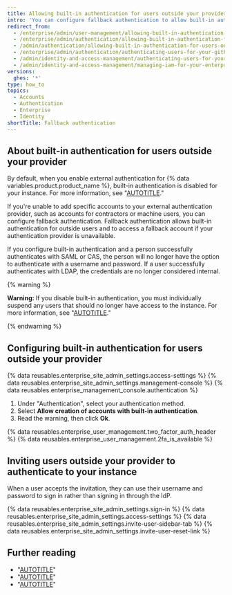 ```yaml
---
title: Allowing built-in authentication for users outside your provider
intro: 'You can configure fallback authentication to allow built-in authentication for people who don''t have an account on your CAS, LDAP, or SAML authentication provider.'
redirect_from:
  - /enterprise/admin/user-management/allowing-built-in-authentication-for-users-outside-your-identity-provider
  - /enterprise/admin/authentication/allowing-built-in-authentication-for-users-outside-your-identity-provider
  - /admin/authentication/allowing-built-in-authentication-for-users-outside-your-identity-provider
  - /enterprise/admin/authentication/authenticating-users-for-your-github-enterprise-server-instance/allowing-built-in-authentication-for-users-outside-your-identity-provider
  - /admin/identity-and-access-management/authenticating-users-for-your-github-enterprise-server-instance/allowing-built-in-authentication-for-users-outside-your-identity-provider
  - /admin/identity-and-access-management/managing-iam-for-your-enterprise/allowing-built-in-authentication-for-users-outside-your-provider
versions:
  ghes: '*'
type: how_to
topics:
  - Accounts
  - Authentication
  - Enterprise
  - Identity
shortTitle: Fallback authentication
---
```


## About built-in authentication for users outside your provider

By default, when you enable external authentication for {% data variables.product.product_name %}, built-in authentication is disabled for your instance. For more information, see "[AUTOTITLE](/admin/identity-and-access-management/managing-iam-for-your-enterprise/about-authentication-for-your-enterprise#external-authentication)."

If you're unable to add specific accounts to your external authentication provider, such as accounts for contractors or machine users, you can configure fallback authentication. Fallback authentication allows built-in authentication for outside users and to access a fallback account if your authentication provider is unavailable.

If you configure built-in authentication and a person successfully authenticates with SAML or CAS, the person will no longer have the option to authenticate with a username and password. If a user successfully authenticates with LDAP, the credentials are no longer considered internal.

{% warning %}

**Warning:** If you disable built-in authentication, you must individually suspend any users that should no longer have access to the instance. For more information, see "[AUTOTITLE](/admin/user-management/managing-users-in-your-enterprise/suspending-and-unsuspending-users)."

{% endwarning %}

## Configuring built-in authentication for users outside your provider

{% data reusables.enterprise_site_admin_settings.access-settings %}
{% data reusables.enterprise_site_admin_settings.management-console %}
{% data reusables.enterprise_management_console.authentication %}
1. Under "Authentication", select your authentication method.
1. Select **Allow creation of accounts with built-in authentication**.
1. Read the warning, then click **Ok**.

{% data reusables.enterprise_user_management.two_factor_auth_header %}
{% data reusables.enterprise_user_management.2fa_is_available %}

## Inviting users outside your provider to authenticate to your instance

When a user accepts the invitation, they can use their username and password to sign in rather than signing in through the IdP.

{% data reusables.enterprise_site_admin_settings.sign-in %}
{% data reusables.enterprise_site_admin_settings.access-settings %}
{% data reusables.enterprise_site_admin_settings.invite-user-sidebar-tab %}
{% data reusables.enterprise_site_admin_settings.invite-user-reset-link %}

## Further reading

- "[AUTOTITLE](/admin/identity-and-access-management/using-cas-for-enterprise-iam)"
- "[AUTOTITLE](/admin/identity-and-access-management/using-ldap-for-enterprise-iam)"
- "[AUTOTITLE](/admin/identity-and-access-management/using-saml-for-enterprise-iam)"
